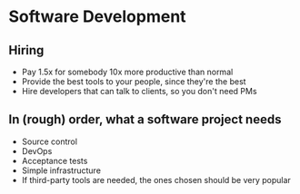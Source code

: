# Software Development

## Hiring
- Pay 1.5x for somebody 10x more productive than normal
- Provide the best tools to your people, since they're the best
- Hire developers that can talk to clients, so you don't need PMs

## In (rough) order, what a software project needs
- Source control
- DevOps
- Acceptance tests
- Simple infrastructure
- If third-party tools are needed, the ones chosen should be very popular
